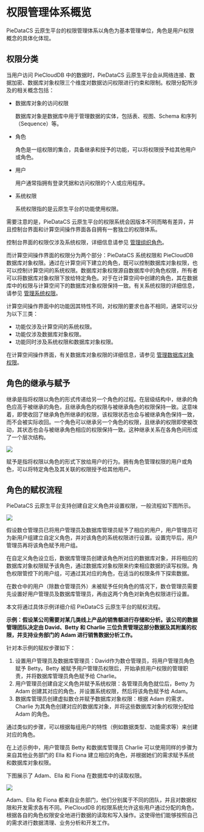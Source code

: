 # 权限管理体系概览

PieDataCS 云原生平台的权限管理体系以角色为基本管理单位，角色是用户权限概念的具体化体现。

## 权限分类

当用户访问 PieCloudDB 中的数据时，PieDataCS 云原生平台会从网络连接、数据加密、数据库对象权限三个维度对数据访问权限进行约束和限制。权限分配所涉及的相关概念包括：

* 数据库对象的访问权限

  数据库对象是数据库中用于管理数据的实体，包括表、视图、Schema 和序列（Sequence）等。
* 角色 

  角色是一组权限的集合，具备继承和授予的功能，可以将权限授予给其他用户或角色。
* 用户 
  
  用户通常指拥有登录凭据和访问权限的个人或应用程序。
* 系统权限 

  系统权限指的是云原生平台的功能使用权限。

需要注意的是，PieDataCS 云原生平台的权限系统会因版本不同而略有差异，并且控制台界面和计算空间操作界面各自拥有一套独立的权限体系。

控制台界面的权限仅涉及系统权限，详细信息请参见 [管理组织角色](40.console-administration/50.manage-organization-roles.md)。

而计算空间操作界面的权限分为两个部分：PieDataCS 系统权限和 PieCloudDB 数据库对象权限。通过在计算空间下建立的角色，既可以控制数据库对象权限，也可以控制计算空间的系统权限。数据库对象权限源自数据库中的角色权限，所有者可以将数据库对象权限下放给特定角色。对于在计算空间中创建的角色，其在数据库中的权限与计算空间下的数据库对象权限保持一致。有关系统权限的详细信息，请参见 [管理系统权限](50.computational-spaces-guide/90.manage-space-role.md)。

计算空间操作界面中的功能因其特性不同，对权限的要求也各不相同，通常可以分为以下三类：

* 功能仅涉及计算空间的系统权限。
* 功能仅涉及数据库对象权限。
* 功能同时涉及系统权限和数据库对象权限。

在计算空间操作界面，有关数据库对象权限的详细信息，请参见 [管理数据库对象权限](50.computational-spaces-guide/40.use-database-list.md)。

## 角色的继承与赋予

继承是指将权限以角色的形式传递给另一个角色的过程。在层级结构中，继承的角色应高于被继承的角色，且继承角色的权限与被继承角色的权限保持一致。这意味着，即使收回了继承角色所继承的权限，该权限状态也会与被继承角色保持一致，而不会被实际收回。一个角色可以继承另一个角色的权限，且继承的权限即使被改动，其状态也会与被继承角色相应的权限保持一致。这种继承关系在各角色间形成了一个层次结构。

<img src="https://pdb-doc.oss-cn-beijing.aliyuncs.com/pdb-admin-guide-ap/role-inheritance.png" scope="external" />

赋予是指将权限以角色的形式下放给用户的行为。拥有角色管理权限的用户或角色，可以将特定角色及其关联的权限授予给其他用户。

## 角色的赋权流程

PieDataCS 云原生平台支持创建自定义角色并设置权限，一般流程如下图所示。

<img src="https://pdb-doc.oss-cn-beijing.aliyuncs.com/pdb-admin-guide-ap/role-empower.png" scope="external" />

假设数仓管理员已将用户管理员及数据库管理员赋予了相应的用户，用户管理员可为新用户组建立自定义角色，并对该角色的系统权限进行设置。设置完毕后，用户管理员再将该角色赋予用户组。

在自定义角色设立后，数据库管理员创建该角色所对应的数据库对象，并将相应的数据库对象权限赋予该角色，通过数据库对象权限来约束相应数据的读写权限。角色权限管控下的用户组，可通过其对应的角色，在适当的权限条件下探索数据。

在数仓中的用户（除数仓管理员外）未被赋予任何角色的情况下，数仓管理员需要先设置好用户管理员及数据库管理员，再由这两个角色对新角色权限进行设置。

本文将通过具体示例详细介绍 PieDataCS 云原生平台的赋权流程。

**示例：假设某公司需要对某几类线上产品的销售额进行存储和分析。该公司的数据管理团队决定由 David、Betty 和 Charlie 三位负责管理这部分数据及其附属的权限，并支持业务部门的 Adam 进行销售数据分析工作。**

针对本示例的赋权步骤如下：

1. 设置用户管理员及数据库管理员：David作为数仓管理员，将用户管理员角色赋予 Betty。Betty 被赋予用户管理员权限后，开始承担用户权限的管理职责，并将数据库管理员角色赋予给 Charlie。
2. 用户管理员创建自定义角色并赋予系统权限：各管理员角色就位后，Betty 为 Adam 创建其对应的角色，并设置系统权限，然后将该角色赋予给 Adam。
3. 数据库管理员创建虚拟数仓并赋予数据库对象权限：根据 Adam 的需求，Charlie 为其角色创建对应的数据库对象，并将这些数据库对象的权限分配给 Adam 的角色。

通过类似的步骤，可以根据每组用户的特性（例如数据类型、功能需求等）来创建对应的角色。

在上述示例中，用户管理员 Betty 和数据库管理员 Charlie 可以使用同样的步骤为来自其他业务部门的 Ella 和 Fiona 建立相应的角色，并根据她们的需求赋予系统和数据库对象权限。

下图展示了 Adam、Ella 和 Fiona 在数据库中的读取权限。

<img src="https://pdb-doc.oss-cn-beijing.aliyuncs.com/pdb-admin-guide-ap/role-enpower-1.png" scope="external" />

Adam、Ella 和 Fiona 都来自业务部门，他们分别属于不同的团队，并且对数据权限和开发需求各有不同。PieCloudDB 的权限系统允许这些用户通过分配的角色，根据各自的角色权限安全地进行数据的读取和写入操作。这使得他们能够按照自己的需求进行数据清理、业务分析和开发工作。